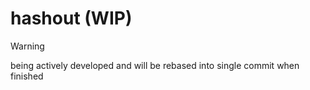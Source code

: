 # hashout (WIP)

> [!WARNING]
> being actively developed and will be rebased into single commit when finished
